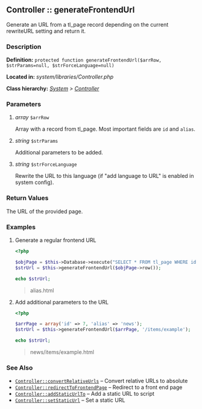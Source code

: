 
Controller :: generateFrontendUrl
-------------------------------------------

Generate an URL from a tl_page record depending on the current rewriteURL setting and return it.


### Description ###

**Definition:** `protected function generateFrontendUrl($arrRow, $strParams=null, $strForceLanguage=null)`

**Located in:** *system/libraries/Controller.php*

**Class hierarchy:** *[System](../System.md) > [Controller](../Controller.md)*


### Parameters ###

1. *array* `$arrRow`

	Array with a record from tl_page. Most important fields are `id` and `alias`.

2. *string* `$strParams`

	Additional parameters to be added.

3. *string* `$strForceLanguage`

	Rewrite the URL to this language (if "add language to URL" is enabled in system config).


### Return Values ###

The URL of the provided page.


### Examples ###

1. Generate a regular frontend URL

	```php
	<?php

	$objPage = $this->Database->execute("SELECT * FROM tl_page WHERE id=1");
	$strUrl = $this->generateFrontendUrl($objPage->row());

	echo $strUrl;
	```
	> alias.html

2. Add additional parameters to the URL

	```php
	<?php

	$arrPage = array('id' => 7, 'alias' => 'news');
	$strUrl = $this->generateFrontendUrl($arrPage, '/items/example');

	echo $strUrl;
	```
	> news/items/example.html


### See Also ###

- [`Controller::convertRelativeUrls`](convertRelativeUrls.md) – Convert relative URLs to absolute
- [`Controller::redirectToFrontendPage`](redirectToFrontendPage.md) – Redirect to a front end page
- [`Controller::addStaticUrlTo`](addStaticUrlTo.md) – Add a static URL to script
- [`Controller::setStaticUrl`](setStaticUrl.md) – Set a static URL
